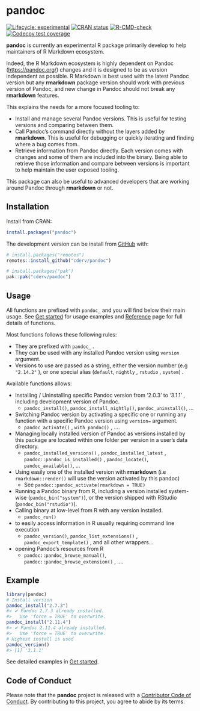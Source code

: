 
<!-- README.md is generated from README.Rmd. Please edit that file -->

# pandoc

<!-- badges: start -->

[![Lifecycle:
experimental](https://img.shields.io/badge/lifecycle-experimental-orange.svg)](https://lifecycle.r-lib.org/articles/stages.html#experimental)
[![CRAN
status](https://www.r-pkg.org/badges/version/pandoc)](https://github.com/cderv/pandoc)
[![R-CMD-check](https://github.com/cderv/pandoc/actions/workflows/R-CMD-check.yaml/badge.svg)](https://github.com/cderv/pandoc/actions/workflows/R-CMD-check.yaml)
[![Codecov test
coverage](https://codecov.io/gh/cderv/pandoc/branch/main/graph/badge.svg)](https://app.codecov.io/gh/cderv/pandoc?branch=main)

<!-- badges: end -->

**pandoc** is currently an experimental R package primarily develop to
help maintainers of R Markdown ecosystem.

Indeed, the R Markdown ecosystem is highly dependent on Pandoc
(<https://pandoc.org/>) changes and it is designed to be as version
independent as possible. R Markdown is best used with the latest Pandoc
version but any **rmarkdown** package version should work with previous
version of Pandoc, and new change in Pandoc should not break any
**rmarkdown** features.

This explains the needs for a more focused tooling to:

- Install and manage several Pandoc versions. This is useful for testing
  versions and comparing between them.
- Call Pandoc’s command directly without the layers added by
  **rmarkdown**. This is useful for debugging or quickly iterating and
  finding where a bug comes from.
- Retrieve information from Pandoc directly. Each version comes with
  changes and some of them are included into the binary. Being able to
  retrieve those information and compare between versions is important
  to help maintain the user exposed tooling.

This package can also be useful to advanced developers that are working
around Pandoc through **rmarkdown** or not.

## Installation

Install from CRAN:

``` r
install.packages("pandoc")
```

The development version can be install from
[GitHub](https://github.com/) with:

``` r
# install.packages("remotes")
remotes::install_github("cderv/pandoc")

# install.packages("pak")
pak::pak("cderv/pandoc")
```

## Usage

All functions are prefixed with `pandoc_` and you will find below their
main usage. See [Get
started](https://cderv.github.io/pandoc/articles/pandoc.html) for usage
examples and
[Reference](https://cderv.github.io/pandoc/reference/index.html) page
for full details of functions.

Most functions follows these following rules:

- They are prefixed with `pandoc_` .
- They can be used with any installed Pandoc version using `version`
  argument.
- Versions to use are passed as a string, either the version number (e.g
  `"2.14.2"` ), or one special alias (`default`, `nightly` , `rstudio` ,
  `system`) .

Available functions allows:

- Installing / Uninstalling specific Pandoc version from ‘2.0.3’ to
  ‘3.1.1’ , including development version of Pandoc.
  - `pandoc_install()`, `pandoc_install_nightly()`,
    `pandoc_uninstall()`, …
- Switching Pandoc version by activating a specific one or running any
  function with a specific Pandoc version using `version=` argument.
  - `pandoc_activate()` , `with_pandoc()` , ….
- Managing locally installed version of Pandoc as versions installed by
  this package are located within one folder per version in a user’s
  data directory.
  - `pandoc_installed_versions()` , `pandoc_installed_latest` ,
    `pandoc::pandoc_is_installed()` , `pandoc_locate()`,
    `pandoc_available()`, …
- Using easily one of the installed version with **rmarkdown** (i.e
  `rmarkdown::render()` will use the version activated by this pandoc)
  - See `pandoc::pandoc_activate(rmarkdown = TRUE)`
- Running a Pandoc binary from R, including a version installed
  system-wise (`pandoc_bin("system")`), or the version shipped with
  RStudio (`pandoc_bin("rstudio")`).
- Calling binary at low-level from R with any version installed.
  - `pandoc_run()`
- to easily access information in R usually requiring command line
  execution
  - `pandoc_version()`, `pandoc_list_extensions()` ,
    `pandoc_export_template()` , and all other wrappers…
- opening Pandoc’s resources from R
  - `pandoc::pandoc_browse_manual()`,
    `pandoc::pandoc_browse_extension()` , ….

## Example

``` r
library(pandoc)
# Install version
pandoc_install("2.7.3")
#> ✔ Pandoc 2.7.3 already installed.
#>   Use 'force = TRUE' to overwrite.
pandoc_install("2.11.4")
#> ✔ Pandoc 2.11.4 already installed.
#>   Use 'force = TRUE' to overwrite.
# Highest install is used
pandoc_version()
#> [1] '3.1.1'
```

See detailed examples in [Get
started](https://cderv.github.io/pandoc/articles/pandoc.html).

## Code of Conduct

Please note that the **pandoc** project is released with a [Contributor
Code of Conduct](https://cderv.github.io/pandoc/CODE_OF_CONDUCT.html).
By contributing to this project, you agree to abide by its terms.
